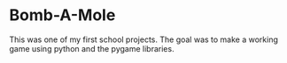 # Bomb-A-Mole

This was one of my first school projects.  The goal was to make a working game using python and the pygame libraries.

